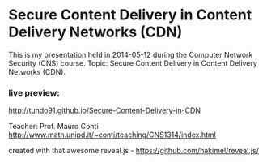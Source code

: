 # Secure Content Delivery in Content Delivery Networks (CDN)

This is my presentation held in 2014-05-12 during the Computer Network Security (CNS) course. 
Topic: Secure Content Delivery in Content Delivery Networks (CDN).

### live preview:
http://tundo91.github.io/Secure-Content-Delivery-in-CDN


Teacher: Prof. Mauro Conti
http://www.math.unipd.it/~conti/teaching/CNS1314/index.html


created with that awesome reveal.js - https://github.com/hakimel/reveal.js/